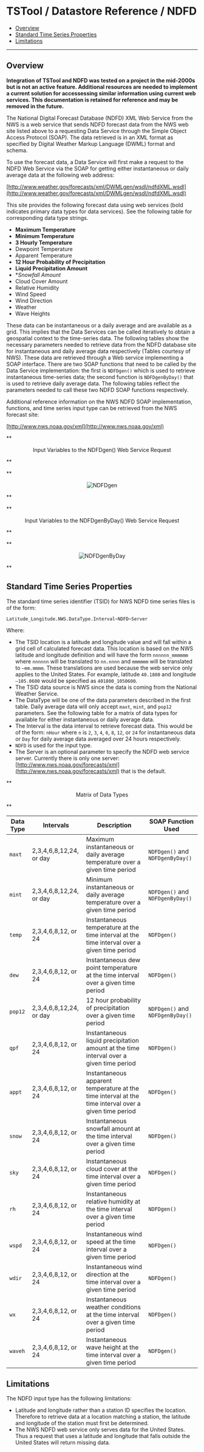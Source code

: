 # TSTool / Datastore Reference / NDFD #

* [Overview](#overview)
* [Standard Time Series Properties](#standard-time-series-properties)
* [Limitations](#limitations)

--------------

## Overview ##

**Integration of TSTool and NDFD was tested on a project in the mid-2000s but is not an active feature.
Additional resources are needed to implement a current solution for accessessing similar information
using current web services.
This documentation is retained for reference and may be removed in the future.**

The National Digital Forecast Database (NDFD) XML Web Service from the NWS is a web service that sends
NDFD forecast data from the NWS web site listed above to a requesting
Data Service through the Simple Object Access Protocol (SOAP).
The data retrieved is in an XML format as specified by Digital Weather Markup Language (DWML) format and schema.

To use the forecast data, a Data Service will first make a request to the NDFD Web Service
via the SOAP for getting either instantaneous or daily average data at the following web address:

[http://www.weather.gov/forecasts/xml/DWMLgen/wsdl/ndfdXML.wsdl](http://www.weather.gov/forecasts/xml/DWMLgen/wsdl/ndfdXML.wsdl)

This site provides the following forecast data using web services (bold indicates primary data types for data services).
See the following table for corresponding data type strings.

* **Maximum Temperature**
* **Minimum Temperature**
* **3 Hourly Temperature**
* Dewpoint Temperature
* Apparent Temperature
* **12 Hour Probability of Precipitation**
* **Liquid Precipitation Amount**
* **Snowfall Amount*
* Cloud Cover Amount
* Relative Humidity
* Wind Speed
* Wind Direction
* Weather
* Wave Heights

These data can be instantaneous or a daily average and are available as a grid.
This implies that the Data Services can be called iteratively to obtain a geospatial context to the time-series data.
The following tables show the necessary parameters needed to retrieve data from the
NDFD database site for instantaneous and daily average data respectively (Tables courtesy of NWS).
These data are retrieved through a Web service implementing a SOAP interface.
There are two SOAP functions that need to be called by the Data Service implementation:
the first is `NDFDgen()` which is used to retrieve instantaneous time-series data;
the second function is `NDFDgenByDay()` that is used to retrieve daily average data.
The following tables reflect the parameters needed to call these two NDFD SOAP functions respectively.

Additional reference information on the NWS NDFD SOAP implementation, functions, and time series input type can be retrieved from the NWS forecast site:

[http://www.nws.noaa.gov/xml](http://www.nws.noaa.gov/xml)

**<p style="text-align: center;">
Input Variables to the NDFDgen() Web Service Request
</p>**

**<p style="text-align: center;">
![NDFDgen](NDFDgen.png)
</p>**

**<p style="text-align: center;">
Input Variables to the NDFDgenByDay() Web Service Request
</p>**

**<p style="text-align: center;">
![NDFDgenByDay](NDFDgenByDay.png)
</p>**

## Standard Time Series Properties ##

The standard time series identifier (TSID) for NWS NDFD time series files is of the form:

```
Latitude_Longitude.NWS.DataType.Interval~NDFD~Server
```

Where:

* The TSID location is a latitude and longitude value and will fall within a grid cell of calculated forecast data.
This location is based on the NWS latitude and longitude definition and will have the
form `nnnnnn_mmmmmm` where `nnnnnn` will be translated to `nn.nnnn` and `mmmmmm` will be translated to `–mm.mmmm`.
These translations are used because the web service only applies to the United States.
For example, latitude `40.1800` and longitude `–105.0600` would be specified as `401800_1050600`.
* The TSID data source is NWS since the data is coming from the National Weather Service.
* The DataType will be one of the data parameters described in the first table.
Daily average data will only accept `maxt`, `mint`, and `pop12` parameters.
See the following table for a matrix of data types for available for either instantaneous or daily average data.
* The Interval is the data interval to retrieve forecast data.
This would be of the form: `nHour` where `n` is `2`, `3`, `4`, `6`, `8`, `12`, or `24` for instantaneous data or
`Day` for daily average data averaged over 24 hours respectively.
* `NDFD` is used for the input type.
* The Server is an optional parameter to specify the NDFD web service server.
Currently there is only one server: [http://www.nws.noaa.gov/forecasts/xml](http://www.nws.noaa.gov/forecasts/xml) that is the default.

**<p style="text-align: center;">
Matrix of Data Types
</p>**

| **Data Type** | **Intervals** | **Description** | **SOAP Function Used** |
| ------------- | ------------- | --------------- | ---------------------- |
| `maxt` | 2,3,4,6,8,12,24, or day | Maximum instantaneous or daily average temperature over a given time period | `NDFDgen()` and `NDFDgenByDay()` |
| `mint` | 2,3,4,6,8,12,24, or day | Minimum instantaneous or daily average temperature over a given time period | `NDFDgen()` and `NDFDgenByDay()` |
| `temp` | 2,3,4,6,8,12, or 24 | Instantaneous temperature at the time interval at the time interval over a given time period | `NDFDgen()` |
| `dew` | 2,3,4,6,8,12, or 24 | Instantaneous dew point temperature at the time interval over a given time period | `NDFDgen()` |
| `pop12` | 2,3,4,6,8,12,24, or day | 12 hour probability of precipitation over a given time period | `NDFDgen()` and `NDFDgenByDay()` |
| `qpf` | 2,3,4,6,8,12, or 24 | Instantaneous liquid precipitation amount at the time interval over a given time period | `NDFDgen()` |
| `appt` | 2,3,4,6,8,12, or 24 | Instantaneous apparent temperature at the time interval at the time interval over a given time period | `NDFDgen()` |
| `snow` | 2,3,4,6,8,12, or 24 | Instantaneous snowfall amount at the time interval over a given time period | `NDFDgen()` |
| `sky` | 2,3,4,6,8,12, or 24 | Instantaneous cloud cover at the time interval over a given time period | `NDFDgen()` |
| `rh` | 2,3,4,6,8,12, or 24 | Instantaneous relative humidity at the time interval over a given time period | `NDFDgen()` |
| `wspd` | 2,3,4,6,8,12, or 24 | Instantaneous wind speed at the time interval over a given time period | `NDFDgen()` |
| `wdir` | 2,3,4,6,8,12, or 24 | Instantaneous wind direction at the time interval over a given time period | `NDFDgen()` |
| `wx` | 2,3,4,6,8,12, or 24 | Instantaneous weather conditions at the time interval over a given time period | `NDFDgen()` |
| `waveh` | 2,3,4,6,8,12, or 24 | Instantaneous wave height at the time interval over a given time period | `NDFDgen()` |

## Limitations ##

The NDFD input type has the following limitations:

* Latitude and longitude rather than a station ID specifies the location.
Therefore to retrieve data at a location matching a station, the latitude and longitude of the station must first be determined.
* The NWS NDFD web service only serves data for the United States.
Thus a request that uses a latitude and longitude that falls outside the United States will return missing data.
